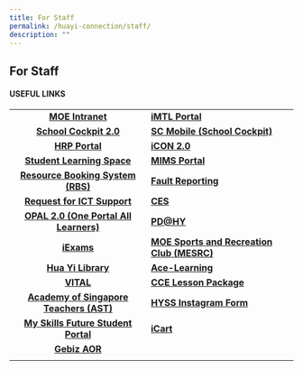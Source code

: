 ```yaml
---
title: For Staff
permalink: /huayi-connection/staff/
description: ""
---
```

## For Staff

#### USEFUL LINKS

|  |  |
|:---:|---|
| **[MOE Intranet](https://intranet.moe.gov.sg/Pages/Home.aspx)** |  **[iMTL Portal](https://imtl.moe.edu.sg/)** |
|  **[School Cockpit 2.0](https://schoolcockpit.moe.gov.sg/)** |  **[SC Mobile (School Cockpit)](https://scmobile.moe.edu.sg/)** |
|  **[HRP Portal](https://www.hrp.gov.sg/hrp/#/)** |  **[iCON 2.0](http://workspace.google.com/dashboard)** |
|  **[Student Learning Space](https://vle.learning.moe.edu.sg/login)** |  **[MIMS Portal](https://idp.mims.moe.gov.sg/nidp/saml2/sso)** |
|  **[Resource Booking System (RBS)](https://rbs.avero-tech.com/)** |  **[Fault Reporting](https://form.gov.sg/5df1bacf0c936b00190cbded)** |
|  **[Request for ICT Support](https://form.gov.sg/5dfb06ae2371120019bfe2ef)** |  **[CES](https://schools.gov.sg/owa)** |
|  **[OPAL 2.0 (One Portal All Learners)](https://www.opal2.moe.edu.sg/app/index.html)** |  **[PD@HY](https://sites.google.com/moe.edu.sg/pd-huayisecsch/home)** |
|  **[iExams](https://iexams.moe.gov.sg/xe/login.do)** |  **[MOE Sports and Recreation Club (MESRC)](https://www.mesrc.net/)** |
|  **[Hua Yi Library](https://schoolibrary.moe.edu.sg/huayisec/)** |  **[Ace-Learning](https://www.ace-learning.com/)** |
|  **[VITAL](https://www.vital.gov.sg/)** |  **[CCE Lesson Package](http://subjects.opal.moe.edu.sg/cce)** |
|  **[Academy of Singapore Teachers (AST)](https://academyofsingaporeteachers.moe.edu.sg/)** |  **[HYSS Instagram Form](https://docs.google.com/forms/d/e/1FAIpQLSeEBPk6PDZ_aS6fEE8JdQdmvQSba4GhfwrkBxwQ3ZEeHkxrjA/viewform)** |
|  **[My Skills Future Student Portal](https://www.myskillsfuture.gov.sg/content/student/en/secondary.html)** | **[iCart](https://intranet.moe.gov.sg/moeprocurement/Pages/iCart.aspx)** | 
| **[Gebiz AOR](https://www.gebiz.gov.sg/egov/index.html#)** | |
|  |  |